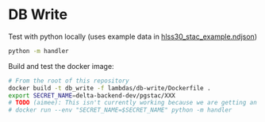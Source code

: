 # DB Write

Test with python locally (uses example data in [hlss30_stac_example.ndjson](./hlss30_stac_example.ndjson))

```bash
python -m handler
```

Build and test the docker image:

```bash
# From the root of this repository
docker build -t db_write -f lambdas/db-write/Dockerfile .
export SECRET_NAME=delta-backend-dev/pgstac/XXX
# TODO (aimee): This isn't currently working because we are getting an import error for boto3
# docker run --env "SECRET_NAME=$SECRET_NAME" python -m handler
```
